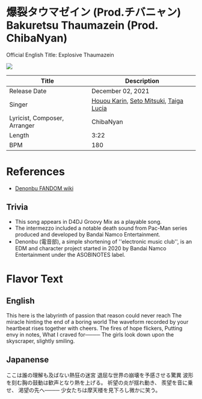 # 爆裂タウマゼイン (Prod.チバニャン) Bakuretsu Thaumazein (Prod. ChibaNyan)

Official English Title: Explosive Thaumazein

![](https://static.wikia.nocookie.net/denonbu/images/1/18/Explosion_Thaumazein.jpg/revision/latest?cb=20221103214720)

| Title                        | Description                                                                                                                                                                          |
| ---------------------------- | ------------------------------------------------------------------------------------------------------------------------------------------------------------------------------------ |
| Release Date                 | December 02, 2021                                                                                                                                                                    |
| Singer                       | [Houou Karin](https://denonbu.fandom.com/wiki/Houou_Karin), [Seto Mitsuki](https://denonbu.fandom.com/wiki/Seto_Mitsuki), [Taiga Lucia](https://denonbu.fandom.com/wiki/Taiga_Lucia) |
| Lyricist, Composer, Arranger | ChibaNyan                                                                                                                                                                            |
| Length                       | 3:22                                                                                                                                                                                 |
| BPM                          | 180                                                                                                                                                                                  |

# References

- [Denonbu FANDOM wiki](<https://denonbu.fandom.com/wiki/Bakuretsu_Thaumazein_(Prod._ChibaNyan)>)

## Trivia

- This song appears in D4DJ Groovy Mix as a playable song.
- The intermezzo included a notable death sound from Pac-Man series produced and developed by Bandai Namco Entertainment.
- Denonbu (電音部), a simple shortening of ''electronic music club'', is an EDM and character project started in 2020 by Bandai Namco Entertainment under the ASOBINOTES label.

# Flavor Text

## English

This here is the labyrinth of passion that reason could never reach
The miracle hinting the end of a boring world
The waveform recorded by your heartbeat rises together with cheers.
The fires of hope flickers,
Putting envy in notes,
What I craved for────
The girls look down upon the skyscraper, slightly smiling.

## Japanense

ここは誰の理解も及ばない熱狂の迷宮
退屈な世界の崩壊を予感させる驚異
波形を刻む胸の鼓動は歓声となり熱を上げる。
祈望の炎が揺れ動き、
羨望を音に乗せ、
渇望の先へ────
少女たちは摩天楼を見下ろし微かに笑う。
